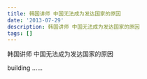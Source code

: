 ```yaml
---
title: 韩国讲师 中国无法成为发达国家的原因
date: '2013-07-29'
description: 韩国讲师 中国无法成为发达国家的原因
tags: []
---
```

韩国讲师 中国无法成为发达国家的原因

building ......
